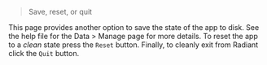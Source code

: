 > Save, reset, or quit

This page provides another option to save the state of the app to disk. See the help file for the Data > Manage page for more details. To reset the app to a _clean_ state press the `Reset` button. Finally, to cleanly exit from Radiant click the `Quit` button.
